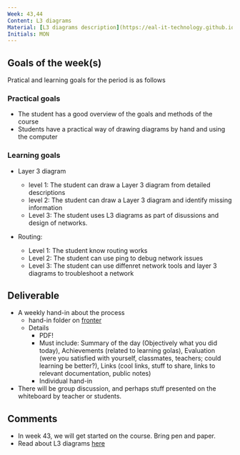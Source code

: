 ```yaml
---
Week: 43,44
Content: L3 diagrams
Material: [L3 diagrams description](https://eal-it-technology.github.io/layer3.html)
Initials: MON
---
```


## Goals of the week(s)
Pratical and learning goals for the period is as follows

### Practical goals
* The student has a good overview of the goals and methods of the course
* Students have a practical way of drawing diagrams by hand and using the computer

### Learning goals
* Layer 3 diagram
    * level 1: The student can draw a Layer 3 diagram from detailed descriptions
    * level 2: The student can draw a Layer 3 diagram and identify missing information
    * Level 3: The student uses L3 diagrams as part of disussions and design of networks.

* Routing:
  * Level 1: The student know routing works
  * Level 2: The student can use ping to debug network issues
  * Level 3: The student can use diffenret network tools and layer 3 diagrams to troubleshoot a network

## Deliverable
* A weekly hand-in about the process
  * hand-in folder on [fronter](https://fronter.com/eal/links/structureprops.phtml?treeid=275265)
  * Details
      * PDF!
      * Must include: Summary of the day (Objectively what you did today), Achievements (related to learning golas), Evaluation (were you satisfied with yourself, classmates, teachers; could learning be better?), Links (cool links, stuff to share, links to relevant documentation, public notes)
      * Individual hand-in
* There will be group discussion, and perhaps stuff presented on the whiteboard by teacher or students.

## Comments
* In week 43, we will get started on the course. Bring pen and paper.
* Read about L3 diagrams [here](https://eal-it-technology.github.io/Network-design/layer3.html)
